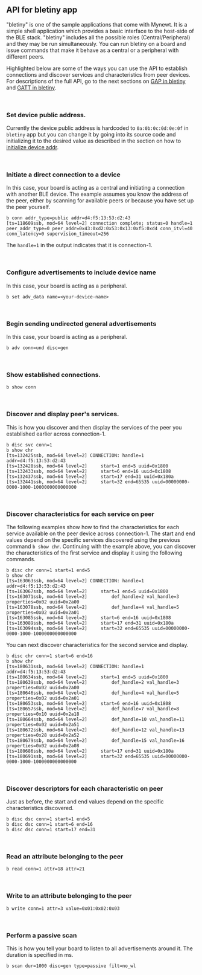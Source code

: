 ## API for bletiny app

"bletiny" is one of the sample applications that come with Mynewt. It is a simple shell application which provides a basic interface to the host-side of the BLE stack. "bletiny" includes all the possible roles (Central/Peripheral) and they may be run simultaneously. You can run bletiny on a board and issue commands that make it behave as a central or a peripheral with different peers. 

Highlighted below are some of the ways you can use the API to establish connections and discover services and characteristics from peer devices. For descriptions of the full API, go to the next sections on [GAP in bletiny](bletiny_GAP.md) and [GATT in bletiny](bletiny_GATT.md).

<br>

### Set device public address.

Currently the device public address is hardcoded to `0a:0b:0c:0d:0e:0f` in `bletiny` app but you can change it by going into its source code and initializing it to the desired value as described in the section on how to [initialize device addr](../ini_stack/ble_devadd.md). 

<br>

### Initiate a direct connection to a device

In this case, your board is acting as a central and initiating a connection with another BLE device. The example assumes you know the address of the peer, either by scanning for available peers or because you have set up the peer yourself.

```hl_lines="1"
b conn addr_type=public addr=d4:f5:13:53:d2:43
[ts=118609ssb, mod=64 level=2] connection complete; status=0 handle=1 peer_addr_type=0 peer_addr=0x43:0xd2:0x53:0x13:0xf5:0xd4 conn_itvl=40 conn_latency=0 supervision_timeout=256
```

The `handle=1` in the output indicates that it is connection-1.

<br>

### Configure advertisements to include device name 

In this case, your board is acting as a peripheral. 

```
b set adv_data name=<your-device-name>
```

<br>

### Begin sending undirected general advertisements

In this case, your board is acting as a peripheral. 

```
b adv conn=und disc=gen
```

<br>

### Show established connections.

```
b show conn
```

<br>

### Discover and display peer's services.

This is how you discover and then display the services of the peer you established earlier across connection-1.

```hl_lines="1 2"
b disc svc conn=1
b show chr
[ts=132425ssb, mod=64 level=2] CONNECTION: handle=1 addr=d4:f5:13:53:d2:43
[ts=132428ssb, mod=64 level=2]     start=1 end=5 uuid=0x1800
[ts=132433ssb, mod=64 level=2]     start=6 end=16 uuid=0x1808
[ts=132437ssb, mod=64 level=2]     start=17 end=31 uuid=0x180a
[ts=132441ssb, mod=64 level=2]     start=32 end=65535 uuid=00000000-0000-1000-1000000000000000
```

<br>

### Discover characteristics for each service on peer

The following examples show how to find the characteristics for each service available on the peer device across connection-1. The start and end values depend on the specific services discovered using the previous command `b show chr`. Continuing with the example above, you can discover the characteristics of the first service and display it using the following commands.

```hl_lines="1 2"
b disc chr conn=1 start=1 end=5
b show chr
[ts=163063ssb, mod=64 level=2] CONNECTION: handle=1 addr=d4:f5:13:53:d2:43
[ts=163067ssb, mod=64 level=2]     start=1 end=5 uuid=0x1800
[ts=163071ssb, mod=64 level=2]         def_handle=2 val_handle=3 properties=0x02 uuid=0x2a00
[ts=163078ssb, mod=64 level=2]         def_handle=4 val_handle=5 properties=0x02 uuid=0x2a01
[ts=163085ssb, mod=64 level=2]     start=6 end=16 uuid=0x1808
[ts=163089ssb, mod=64 level=2]     start=17 end=31 uuid=0x180a
[ts=163094ssb, mod=64 level=2]     start=32 end=65535 uuid=00000000-0000-1000-1000000000000000
```

You can next discover characteristics for the second service and display. 

```hl_lines="1 2"
b disc chr conn=1 start=6 end=16
b show chr
[ts=180631ssb, mod=64 level=2] CONNECTION: handle=1 addr=d4:f5:13:53:d2:43
[ts=180634ssb, mod=64 level=2]     start=1 end=5 uuid=0x1800
[ts=180639ssb, mod=64 level=2]         def_handle=2 val_handle=3 properties=0x02 uuid=0x2a00
[ts=180646ssb, mod=64 level=2]         def_handle=4 val_handle=5 properties=0x02 uuid=0x2a01
[ts=180653ssb, mod=64 level=2]     start=6 end=16 uuid=0x1808
[ts=180657ssb, mod=64 level=2]         def_handle=7 val_handle=8 properties=0x10 uuid=0x2a18
[ts=180664ssb, mod=64 level=2]         def_handle=10 val_handle=11 properties=0x02 uuid=0x2a51
[ts=180672ssb, mod=64 level=2]         def_handle=12 val_handle=13 properties=0x28 uuid=0x2a52
[ts=180679ssb, mod=64 level=2]         def_handle=15 val_handle=16 properties=0x02 uuid=0x2a08
[ts=180686ssb, mod=64 level=2]     start=17 end=31 uuid=0x180a
[ts=180691ssb, mod=64 level=2]     start=32 end=65535 uuid=00000000-0000-1000-1000000000000000
```

<br>

### Discover descriptors for each characteristic on peer

Just as before, the start and end values depend on the specific characteristics discovered.

```
b disc dsc conn=1 start=1 end=5
b disc dsc conn=1 start=6 end=16
b disc dsc conn=1 start=17 end=31
```

<br>

### Read an attribute belonging to the peer

```
b read conn=1 attr=18 attr=21
```

<br>

### Write to an attribute belonging to the peer

```
b write conn=1 attr=3 value=0x01:0x02:0x03
```

<br>

### Perform a passive scan

This is how you tell your board to listen to all advertisements around it. The duration is specified in ms.

```
b scan dur=1000 disc=gen type=passive filt=no_wl
```

<br>
